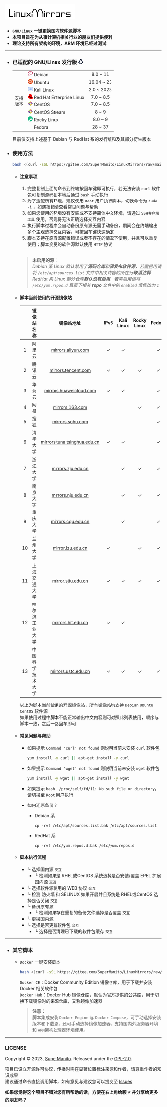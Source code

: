 # ![LinuxMirrors](./docs/img/logo.png)

- __`GNU/Linux` 一键更换国内软件源脚本__
- __本项目旨在为从事计算机相关行业的朋友们提供便利__
- __理论支持所有架构的环境，ARM 环境已经过测试__

***

- ### 已适配的 GNU/Linux 发行版 <img src="./docs/img/icon/linux.svg" width="16" height="16" alt="Linux Logo"/>

  <table>
  <tr>
      <td rowspan="9"> 支持<br/>版本<br/>
  </tr>
  <tr>
      <td><a href="https://www.debian.org"><img src="./docs/img/icon/debian.svg" width="16" height="16"/></a>&nbsp;Debian</td>
      <td align="center">8.0 ~ 11</td>
  </tr>
  <tr>
      <td><a href="https://cn.ubuntu.com"><img src="./docs/img/icon/ubuntu.svg" width="16" height="16"/></a>&nbsp;Ubuntu</td>
      <td align="center">16.04 ~ 23</td>
  </tr>
  <tr>
      <td><a href="https://www.kali.org"><img src="./docs/img/icon/kali.svg" width="16" height="16"/></a>&nbsp;Kali Linux</td>
      <td align="center">2.0 ~ 2023</td>
  </tr>
  <tr>
      <td><a href="https://access.redhat.com/products/red-hat-enterprise-linux"><img src="./docs/img/icon/redhat.svg" width="16" height="16"/></a>&nbsp;Red Hat Enterprise Linux</td>
      <td align="center">7.0 ~ 8.5</td>
  </tr>
  <tr>
      <td><a href="https://www.centos.org/centos-linux"><img src="./docs/img/icon/centos.svg" width="16" height="16"/></a>&nbsp;CentOS</td>
      <td align="center">7.0 ~ 8.5</td>
  </tr>
  <tr>
      <td><a href="https://www.centos.org/centos-stream"><img src="./docs/img/icon/centos.svg" width="16" height="16"/></a>&nbsp;CentOS Stream</td>
      <td align="center">8 ~ 9</td>
  </tr>
  <tr>
      <td><a href="https://rockylinux.org"><img src="./docs/img/icon/rocky.svg" width="16" height="16"/></a>&nbsp;Rocky Linux</td>
      <td align="center">8.0 ~ 9</td>
  </tr>
  <tr>
      <td><a href="https://fedoraproject.org/zh-Hans"><img src="./docs/img/icon/fedora.ico" width="16" height="16"/></a>&nbsp;Fedora</td>
      <td align="center">28 ~ 37</td>
  </tr>
  </table>

  目前仅支持上述基于 Debian 与 RedHat 系的发行版和及其部分衍生版本

- ### 使用方法

  ```bash
  bash <(curl -sSL https://gitee.com/SuperManito/LinuxMirrors/raw/main/ChangeMirrors.sh)
  ```

  - #### 注意事项 

    1. 完整复制上面的命令到终端按回车键即可执行，若无法安装 `curl` 软件包可复制源码到本地后通过 `bash` 手动执行  
    2. 为了适配所有环境，建议使用 `Root` 用户执行脚本，切换命令为 `sudo -i` ，如遇报错请查看常见问题与帮助  
    3. 如果您使用的环境没有安装或不支持简体中文环境，请通过 `SSH客户端工具` 使用，否则将无法正确选择交互内容  
    4. 执行脚本过程中会自动备份原有源无需手动备份，期间会在终端输出多个主观选择交互内容，可按回车键快速确定  
    5. 脚本支持在原有源配置错误或者不存在的情况下使用，并且可以重复使用；脚本变更的软件源默认使用 `HTTP` 协议

    </br>

    > __未启用的源：__  
    > _Debian 系 Linux 默认禁用了**源码仓库**和**预发布软件源**，若需启用请将 `/etc/apt/sources.list` 文件中相关内容的所在行**取消注释**_  
    > _RedHat 系 Linux 部分仓库**默认没有启用**，若需启用请将 `/etc/yum.repos.d` 目录下相关 **repo** 文件中的 `enabled` 值修改为 `1`_

  - #### 脚本当前使用的开源镜像站

    |       |    镜像站名称    |                                 镜像站地址                                  | IPv6  | Kali Linux | Rocky Linux | Fedora | EPEL  |
    | :---: | :-------------: | :-----------------------------------------------------------------------: | :---: | :--------: | :---------: | :----: | :---: |
    |   1   |      阿里云      |             [mirrors.aliyun.com](https://mirrors.aliyun.com)              |   ✓   |     ✓      |             |   ✓    |   ✓   |
    |   2   |      腾讯云      |            [mirrors.tencent.com](https://mirrors.tencent.com)             |   ✓   |     ✓      |      ✓      |   ✓    |   ✓   |
    |   3   |      华为云      |        [mirrors.huaweicloud.com](https://mirrors.huaweicloud.com)         |   ✓   |     ✓      |             |   ✓    |   ✓   |
    |   4   |       网易       |                [mirrors.163.com](https://mirrors.163.com)                 |       |            |      ✓      |   ✓    |       |
    |   5   |       搜狐       |               [mirrors.sohu.com](https://mirrors.sohu.com)                |       |            |             |   ✓    |       |
    |   6   |     清华大学     |   [mirrors.tuna.tsinghua.edu.cn](https://mirrors.tuna.tsinghua.edu.cn)    |   ✓   |     ✓      |             |   ✓    |   ✓   |
    |   7   |     浙江大学     |             [mirrors.zju.edu.cn](https://mirrors.zju.edu.cn)              |       |     ✓      |      ✓      |   ✓    |   ✓   |
    |   8   |     南京大学     |             [mirrors.nju.edu.cn](https://mirrors.nju.edu.cn)              |       |     ✓      |      ✓      |   ✓    |   ✓   |
    |   9   |     重庆大学     |             [mirrors.cqu.edu.cn](https://mirrors.cqu.edu.cn)              |       |     ✓      |             |   ✓    |   ✓   |
    |  10   |     兰州大学     |              [mirror.lzu.edu.cn](https://mirror.lzu.edu.cn)               |   ✓   |            |      ✓      |   ✓    |   ✓   |
    |  11   |   上海交通大学    |             [mirror.sjtu.edu.cn](https://mirror.sjtu.edu.cn)              |   ✓   |     ✓      |      ✓      |   ✓    |   ✓   |
    |  12   |  哈尔滨工业大学   |             [mirrors.hit.edu.cn](https://mirrors.hit.edu.cn)              |   ✓   |     ✓      |             |        |   ✓   |
    |  13   | 中国科学技术大学  |            [mirrors.ustc.edu.cn](https://mirrors.ustc.edu.cn)             |   ✓   |     ✓      |      ✓      |   ✓    |   ✓   |

    以上为脚本当前使用的开源镜像站，所有镜像站均支持 `Debian` `Ubuntu` `CentOS` 软件源  
    如果使用过程中脚本不能正常输出中文内容则可对照此列表使用，顺序与脚本一致，之后一路回车即可

  - #### 常见问题与帮助

    - 如果提示 `Command 'curl' not found` 则说明当前未安装 `curl` 软件包

      ```bash
      yum install -y curl || apt-get install -y curl
      ```

    - 如果提示 `Command 'wget' not found` 则说明当前未安装 `wget` 软件包

      ```bash
      yum install -y wget || apt-get install -y wget
      ```

    - 如果提示 `bash: /proc/self/fd/11: No such file or directory`，请切换至 `Root` 用户执行

    - 如何还原备份？

      - Debian 系

        ```
        cp -rvf /etc/apt/sources.list.bak /etc/apt/sources.list
        ```

      - RedHat 系

        ```
        cp -rvf /etc/yum.repos.d.bak /etc/yum.repos.d
        ```

  - #### 脚本执行流程

    - └ 选择国内源 `交互`
      - └ 检测如果是 RHEL或CentOS 系统选择是否安装/覆盖 EPEL 扩展国内源 `交互`
    - └ 选择软件源使用的 WEB 协议 `交互`
    - └ 检测 防火墙 和 SELINUX 如果开启并且系统是 RHEL或CentOS 选择是否关闭 `交互`
    - └ 备份原有源
      - └ 检测如果存在重复的备份文件选择是否覆盖 `交互`
    - └ 更换国内源
    - └ 选择是否更新软件包 `交互`
      - └ 选择是否清理已下载的软件包缓存 `交互`

***

- ### 其它脚本

  - `Docker` 一键安装脚本

    ```bash
    bash <(curl -sSL https://gitee.com/SuperManito/LinuxMirrors/raw/main/DockerInstallation.sh)
    ```

    `Docker CE`：Docker Community Edition 镜像仓库，用于下载并安装 Docker 相关软件包  
    `Docker Hub`：Docker Hub 镜像仓库，默认为官方提供的公共库，用于切换下载镜像时的来源仓库，又称镜像加速器

    > __注意：__  
    > 脚本集成安装 `Docker Engine` 与 `Docker Compose`，可手动选择安装版本和下载源，还可手动选择镜像加速器，支持国内外服务器环境和 `ARM`架构处理器环境使用。

***

### LICENSE

Copyright © 2023, [SuperManito](https://github.com/SuperManito). Released under the [GPL-2.0](https://github.com/SuperManito/LinuxMirrors/blob/main/LICENSE).

项目已设立开源许可协议，传播时需在显著位置标注来源和作者，请尊重作者的知识成果  
建议通过命令直接调用脚本，如有意见与建议您可以提交至 [Issues](https://github.com/SuperManito/LinuxMirrors/issues)

__如果您觉得这个项目不错对您有所帮助的话，方便在右上角给颗 ⭐ 并分享给更多的朋友吗？__